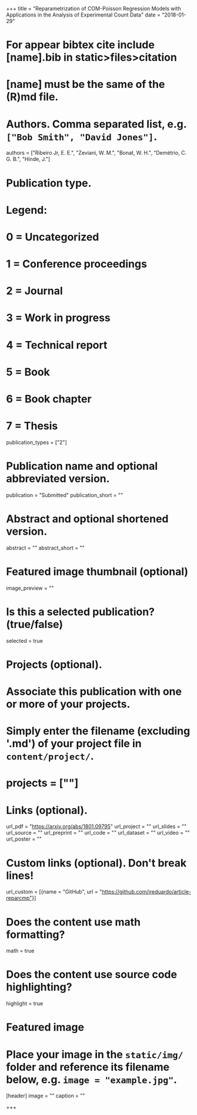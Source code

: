 +++
title = "Reparametrization of COM-Poisson Regression Models with Applications in the Analysis of Experimental Count Data"
date = "2018-01-29"

# For appear bibtex cite include [name].bib in static>files>citation
# [name] must be the same of the (R)md file.

# Authors. Comma separated list, e.g. `["Bob Smith", "David Jones"]`.
authors = ["Ribeiro Jr, E. E.", "Zeviani, W. M.", "Bonat, W. H.", "Demétrio, C. G. B.", "Hinde, J."]

# Publication type.
# Legend:
# 0 = Uncategorized
# 1 = Conference proceedings
# 2 = Journal
# 3 = Work in progress
# 4 = Technical report
# 5 = Book
# 6 = Book chapter
# 7 = Thesis
publication_types = ["2"]

# Publication name and optional abbreviated version.
publication = "Submitted"
publication_short = ""

# Abstract and optional shortened version.
abstract = ""
abstract_short = ""

# Featured image thumbnail (optional)
image_preview = ""

# Is this a selected publication? (true/false)
selected = true

# Projects (optional).
#   Associate this publication with one or more of your projects.
#   Simply enter the filename (excluding '.md') of your project file in `content/project/`.
# projects = [""]

# Links (optional).
url_pdf = "https://arxiv.org/abs/1801.09795"
url_project = ""
url_slides = ""
url_source = ""
url_preprint = ""
url_code = ""
url_dataset = ""
url_video = ""
url_poster = ""

# Custom links (optional). Don't break lines!
url_custom = [{name = "GitHub", url = "https://github.com/jreduardo/article-reparcmp"}]

# Does the content use math formatting?
math = true

# Does the content use source code highlighting?
highlight = true

# Featured image
# Place your image in the `static/img/` folder and reference its filename below, e.g. `image = "example.jpg"`.
[header]
image = ""
caption = ""

+++
